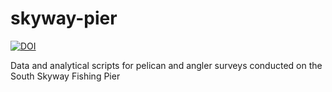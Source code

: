 # skyway-pier

[![DOI](https://zenodo.org/badge/912863954.svg)](https://doi.org/10.5281/zenodo.14610124)

Data and analytical scripts for pelican and angler surveys conducted on the South Skyway Fishing Pier

